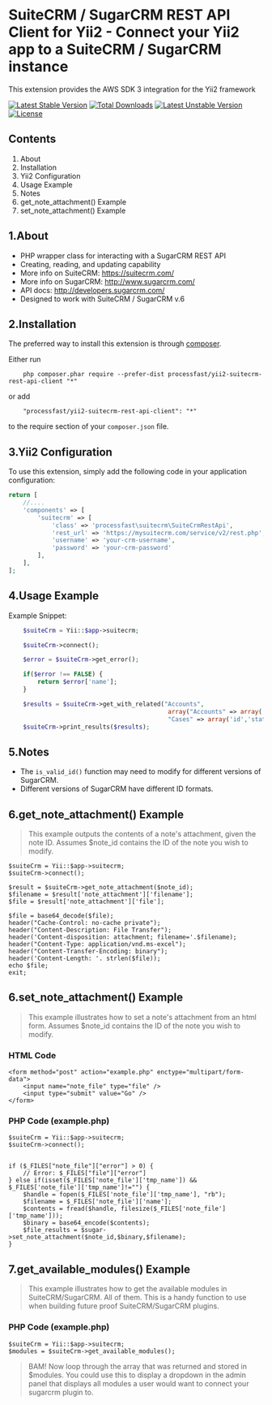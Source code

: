 SuiteCRM / SugarCRM REST API Client for Yii2 - Connect your Yii2 app to a SuiteCRM / SugarCRM instance
===============================================================
This extension provides the AWS SDK 3 integration for the Yii2 framework

[![Latest Stable Version](https://poser.pugx.org/packages/processfast/yii2-suitecrm-rest-api-client/v/stable)](https://packagist.org/packages/processfast/yii2-suitecrm-rest-api-client) [![Total Downloads](https://poser.pugx.org/processfast/yii2-suitecrm-rest-api-client/downloads)](https://packagist.org/packages/processfast/yii2-suitecrm-rest-api-client) [![Latest Unstable Version](https://poser.pugx.org/processfast/yii2-suitecrm-rest-api-client/v/unstable)](https://packagist.org/packages/processfast/yii2-suitecrm-rest-api-client) [![License](https://poser.pugx.org/processfast/yii2-suitecrm-rest-api-client/license)](https://packagist.org/packages/processfast/yii2-suitecrm-rest-api-client)

Contents
--------
1. About
2. Installation
3. Yii2 Configuration
4. Usage Example
5. Notes
6. get_note_attachment() Example
7. set_note_attachment() Example

1.About
-------
- PHP wrapper class for interacting with a SugarCRM REST API
- Creating, reading, and updating capability
- More info on SuiteCRM: https://suitecrm.com/
- More info on SugarCRM: http://www.sugarcrm.com/
- API docs: http://developers.sugarcrm.com/
- Designed to work with SuiteCRM / SugarCRM v.6


2.Installation
--------------

The preferred way to install this extension is through [composer](http://getcomposer.org/download/).

Either run

```
    php composer.phar require --prefer-dist processfast/yii2-suitecrm-rest-api-client "*"
```

or add

```
    "processfast/yii2-suitecrm-rest-api-client": "*"
```

to the require section of your `composer.json` file.


3.Yii2 Configuration
--------------------


To use this extension, simply add the following code in your application configuration:


```php
return [
    //....
    'components' => [
        'suitecrm' => [
            'class' => 'processfast\suitecrm\SuiteCrmRestApi',
            'rest_url' => 'https://mysuitecrm.com/service/v2/rest.php',
            'username' => 'your-crm-username', 
            'password' => 'your-crm-password'
        ],
    ],
];
```

4.Usage Example
---------------

Example Snippet:

```php
    $suiteCrm = Yii::$app->suitecrm;

    $suiteCrm->connect();

    $error = $suiteCrm->get_error();

    if($error !== FALSE) {
        return $error['name'];
    }

    $results = $suiteCrm->get_with_related("Accounts", 
                                            array("Accounts" => array('id','name'), 
                                            "Cases" => array('id','status')));
    $suiteCrm->print_results($results);
```

5.Notes
-------
- The `is_valid_id()` function may need to modify for different versions
of SugarCRM.
- Different versions of SugarCRM have different ID formats.


6.get_note_attachment() Example
-------------------------------
>This example outputs the contents of a note's attachment, given the
>note ID. Assumes $note_id contains the ID of the note you wish to modify.

	$suiteCrm = Yii::$app->suitecrm;
    $suiteCrm->connect();

	$result = $suiteCrm->get_note_attachment($note_id);
	$filename = $result['note_attachment']['filename'];
	$file = $result['note_attachment']['file'];

	$file = base64_decode($file);
	header("Cache-Control: no-cache private");
	header("Content-Description: File Transfer");
	header('Content-disposition: attachment; filename='.$filename);
	header("Content-Type: application/vnd.ms-excel");
	header("Content-Transfer-Encoding: binary");
	header('Content-Length: '. strlen($file));
	echo $file;
	exit;


6.set_note_attachment() Example
-------------------------------
>This example illustrates how to set a note's attachment from an html form.
>Assumes $note_id contains the ID of the note you wish to modify.

### HTML Code
	<form method="post" action="example.php" enctype="multipart/form-data">
    	<input name="note_file" type="file" />
  		<input type="submit" value="Go" />
	</form>

### PHP Code (example.php)
	$suiteCrm = Yii::$app->suitecrm;
    $suiteCrm->connect();


	if ($_FILES["note_file"]["error"] > 0) {
    	// Error: $_FILES["file"]["error"]
	} else if(isset($_FILES['note_file']['tmp_name']) && $_FILES['note_file']['tmp_name']!="") {
		$handle = fopen($_FILES['note_file']['tmp_name'], "rb");
		$filename = $_FILES['note_file']['name'];
		$contents = fread($handle, filesize($_FILES['note_file']['tmp_name']));
		$binary = base64_encode($contents);
		$file_results = $sugar->set_note_attachment($note_id,$binary,$filename);
	}

7.get_available_modules() Example
---------------------------------
>This example illustrates how to get the available modules in SuiteCRM/SugarCRM.  All of them.
>This is a handy function to use when building future proof SuiteCRM/SugarCRM plugins.
>

### PHP Code (example.php)
	$suiteCrm = Yii::$app->suitecrm;
	$modules = $suiteCrm->get_available_modules();
>BAM! Now loop through the array that was returned and stored in $modules.  You could use this
>to display a dropdown in the admin panel that displays all modules a user would want to connect your
>sugarcrm plugin to.